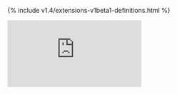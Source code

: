 <!-- BEGIN MUNGE: UNVERSIONED_WARNING -->


<!-- END MUNGE: UNVERSIONED_WARNING -->
<!-- needed for gh-pages to render html files when imported -->
{% include v1.4/extensions-v1beta1-definitions.html %}






<!-- BEGIN MUNGE: IS_VERSIONED -->
<!-- TAG IS_VERSIONED -->
<!-- END MUNGE: IS_VERSIONED -->


<!-- BEGIN MUNGE: GENERATED_ANALYTICS -->
[![Analytics](https://kubernetes-site.appspot.com/UA-36037335-10/GitHub/docs/api-reference/extensions/v1beta1/definitions.md?pixel)]()
<!-- END MUNGE: GENERATED_ANALYTICS -->
